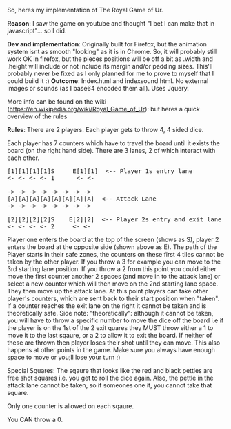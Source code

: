 So, heres my implementation of The Royal Game of Ur.

<b>Reason</b>: I saw the game on youtube and thought "I bet I can make that in javascript"... so I did.

<b>Dev and implementation</b>: Originally built for Firefox, but the animation system isnt as smooth "looking" as it is in
Chrome. So, it will probably still work OK in firefox, but the pieces positions will be off a bit as .width and .height will
include or not include its margin and/or padding sizes. This'll probably never be fixed as I only planned for me to prove
to myself that I could build it :)
<b>Outcome</b>: Index.html and indexsound.html. No external images or sounds (as I base64 encoded them all). Uses Jquery.

More info can be found on the wiki (https://en.wikipedia.org/wiki/Royal_Game_of_Ur): but heres a quick overview of the rules

<b>Rules</b>:
There are 2 players. Each player gets to throw 4, 4 sided dice.

Each player has 7 counters which have to travel the board until it exists the board (on the right hand side).
There are 3 lanes, 2 of which interact with each other.

<pre>
[1][1][1][1]S     E[1][1]  <-- Player 1s entry lane
<- <- <- <- 1      <- <-

-> -> -> -> -> -> -> ->
[A][A][A][A][A][A][A][A]  <-- Attack Lane
-> -> -> -> -> -> -> ->

[2][2][2][2]S    E[2][2]  <-- Player 2s entry and exit lane
<- <- <- <- 2     <- <-
</pre>

Player one enters the board at the top of the screen (shows as S), player 2 enters the board at the opposite side (shown 
above as E).
The path of the Player starts in their safe zones, the counters on these first 4 tiles cannot be taken by the other player.
If you throw a 3 for example you can move to the 3rd starting lane position. If you throw a 2 from this point you could either
move the first counter another 2 spaces (and move in to the attack lane) or select a new counter which will then move on the 
2nd starting lane space.
They then move up the attack lane. At this point players can take other player's counters, which are sent back to their start 
position when "taken".
If a counter reaches the exit lane on the right it cannot be taken and is theoretically safe. Side note: "theoretically": although
it cannot be taken, you will have to throw a specific number to move the dice off the board i.e if the player is on the 1st of the
2 exit quares they MUST throw either a 1 to move it to the last sqaure, or a 2 to allow it to exit the board. If neither of these
are thrown then player loses their shot until they can move. This also happens at other points in the game. Make sure you always
have enough space to move or you;ll lose your turn ;)

Special Squares: The sqaure that looks like the red and black pettles are free shot squares i.e. you get to roll the dice
again. Also, the pettle in the attack lane cannot be taken, so if someones one it, you cannot take that square.

Only one counter is allowed on each sqaure.

You CAN throw a 0.

